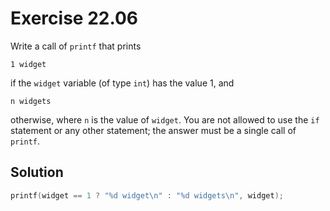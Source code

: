 # Exercise 22.06

Write a call of `printf` that prints

```text
1 widget
```

if the `widget` variable (of type `int`) has the value 1, and

```text
n widgets
```

otherwise, where `n` is the value of `widget`. You are not allowed to use the
`if` statement or any other statement; the answer must be a single call of
`printf`.

## Solution

```c
printf(widget == 1 ? "%d widget\n" : "%d widgets\n", widget);
```
